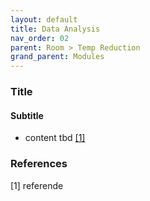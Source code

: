 ```yaml
---
layout: default
title: Data Analysis
nav_order: 02
parent: Room > Temp Reduction
grand_parent: Modules
---
```


### Title
#### Subtitle
- content tbd <a href="#referencename">[1]</a>

### References
<a id="referencename">[1]</a> referende <br>